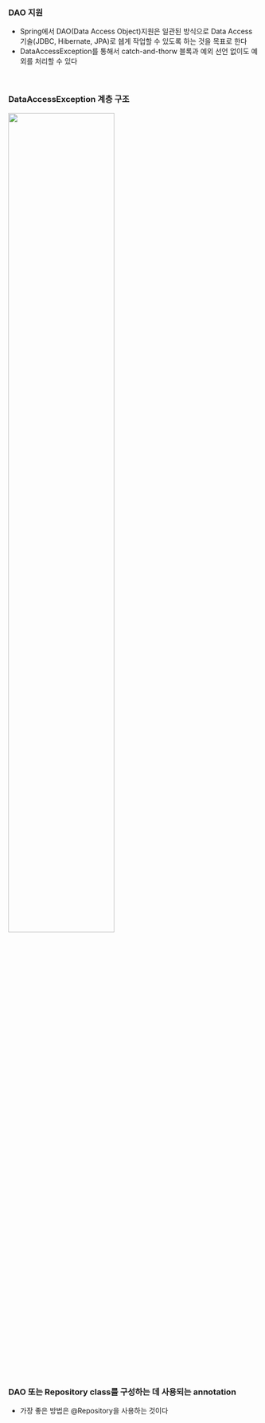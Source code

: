 ### DAO 지원

* Spring에서 DAO(Data Access Object)지원은 일관된 방식으로 Data Access 기술(JDBC, Hibernate, JPA)로 쉡게 작업할 수 있도록 하는 것을 목표로 한다
* DataAccessException를 통해서 catch-and-thorw 블록과 예외 선언 없이도 예외를 처리할 수 있다

<br>

### DataAccessException 계층 구조
<img src = "https://user-images.githubusercontent.com/53414240/131298735-5d9777de-f88d-4ddc-bd23-f65041e5f7ee.png" width="65%" height="65%">

<br>

### DAO 또는 Repository class를 구성하는 데 사용되는 annotation

* 가장 좋은 방법은 @Repository을 사용하는 것이다
